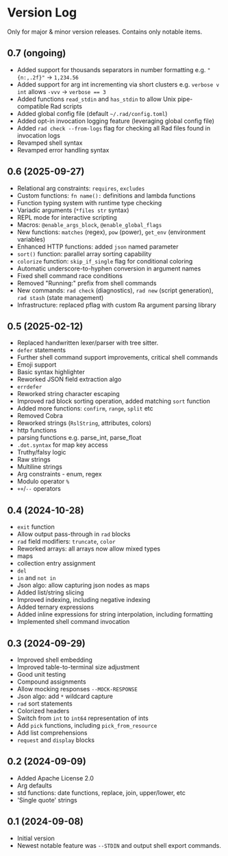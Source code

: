# Version Log

Only for major & minor version releases. Contains only notable items.

## 0.7 (ongoing)

- Added support for thousands separators in number formatting e.g. `"{n:,.2f}"` -> `1,234.56`
- Added support for arg int incrementing via short clusters e.g. `verbose v int` allows `-vvv` -> `verbose == 3`
- Added functions `read_stdin` and `has_stdin` to allow Unix pipe-compatible Rad scripts
- Added global config file (default `~/.rad/config.toml`)
- Added opt-in invocation logging feature (leveraging global config file)
- Added `rad check --from-logs` flag for checking all Rad files found in invocation logs
- Revamped shell syntax
- Revamped error handling syntax

## 0.6 (2025-09-27)

- Relational arg constraints: `requires`, `excludes`
- Custom functions: `fn name():` definitions and lambda functions
- Function typing system with runtime type checking
- Variadic arguments (`*files str` syntax)
- REPL mode for interactive scripting
- Macros: `@enable_args_block`, `@enable_global_flags`
- New functions: `matches` (regex), `pow` (power), `get_env` (environment variables)
- Enhanced HTTP functions: added `json` named parameter
- `sort()` function: parallel array sorting capability
- `colorize` function: `skip_if_single` flag for conditional coloring
- Automatic underscore-to-hyphen conversion in argument names
- Fixed shell command race conditions
- Removed "Running:" prefix from shell commands
- New commands: `rad check` (diagnostics), `rad new` (script generation), `rad stash` (state management)
- Infrastructure: replaced pflag with custom Ra argument parsing library

## 0.5 (2025-02-12)

- Replaced handwritten lexer/parser with tree sitter.
- `defer` statements
- Further shell command support improvements, critical shell commands
- Emoji support
- Basic syntax highlighter
- Reworked JSON field extraction algo
- `errdefer`
- Reworked string character escaping
- Improved rad block sorting operation, added matching `sort` function
- Added more functions: `confirm`, `range`, `split` etc
- Removed Cobra
- Reworked strings (`RslString`, attributes, colors)
- http functions
- parsing functions e.g. parse_int, parse_float
- `.dot.syntax` for map key access
- Truthy/falsy logic
- Raw strings
- Multiline strings
- Arg constraints - enum, regex
- Modulo operator `%`
- `++`/`--` operators

## 0.4 (2024-10-28)

- `exit` function
- Allow output pass-through in `rad` blocks
- `rad` field modifiers: `truncate`, `color`
- Reworked arrays: all arrays now allow mixed types
- maps
- collection entry assignment
- `del`
- `in` and `not in`
- Json algo: allow capturing json nodes as maps
- Added list/string slicing
- Improved indexing, including negative indexing
- Added ternary expressions
- Added inline expressions for string interpolation, including formatting
- Implemented shell command invocation

## 0.3 (2024-09-29)

- Improved shell embedding
- Improved table-to-terminal size adjustment
- Good unit testing
- Compound assignments
- Allow mocking responses `--MOCK-RESPONSE`
- Json algo: add `*` wildcard capture
- `rad` sort statements
- Colorized headers
- Switch from `int` to `int64` representation of ints
- Add `pick` functions, including `pick_from_resource`
- Add list comprehensions
- `request` and `display` blocks

## 0.2 (2024-09-09)

- Added Apache License 2.0
- Arg defaults
- std functions: date functions, replace, join, upper/lower, etc
- 'Single quote' strings

## 0.1 (2024-09-08)

- Initial version
- Newest notable feature was `--STDIN` and output shell export commands.
